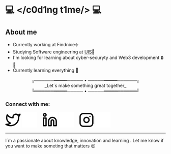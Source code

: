 # :computer: </c0d1ng t1me/> :computer:
## About me
- Currently working at Findnice:airplane:
- Studying Software engineering at [UIS](https://uis.edu.co/inicio/):green_heart:
- I´m looking for learning about cyber-securyty and Web3 development :lock::monkey:
- Currently learning everything :seedling:
<center> ╔══════━━━━━───── • ─────━━━━━══════╗ </center>
<center> _Let´s make something great together_ </center>
<center> ╚══════━━━━━───── • ─────━━━━━══════╝ </center>

### Connect with me:

[![website](./img/twitter-light.svg)](https://twitter.com/mixlax004#gh-light-mode-only)
[![website](./img/twitter-dark.svg)](https://twitter.com/mixlax004#gh-dark-mode-only)
&nbsp;&nbsp;
[![website](./img/linkedin-light.svg)](https://www.linkedin.com/in/nicolás-ramírez-1b45a7205/#gh-light-mode-only)
[![website](./img/linkedin-dark.svg)](https://www.linkedin.com/in/nicolás-ramírez-1b45a7205/#gh-dark-mode-only)
&nbsp;&nbsp;
[![website](./img/instagram-light.svg)](https://www.instagram.com/nicoram004/#gh-light-mode-only)
[![website](./img/instagram-dark.svg)](https://www.instagram.com/nicoram004/#gh-dark-mode-only)

---
I´m a passionate about knowledge, innovation and learning . Let me know if you want to make someting that matters :wink:

[twitter]: https://twitter.com/mixlax004
[instagram]: https://www.instagram.com/nicoram004/
[linkedin]: https://www.linkedin.com/in/nicolás-ramírez-1b45a7205/
